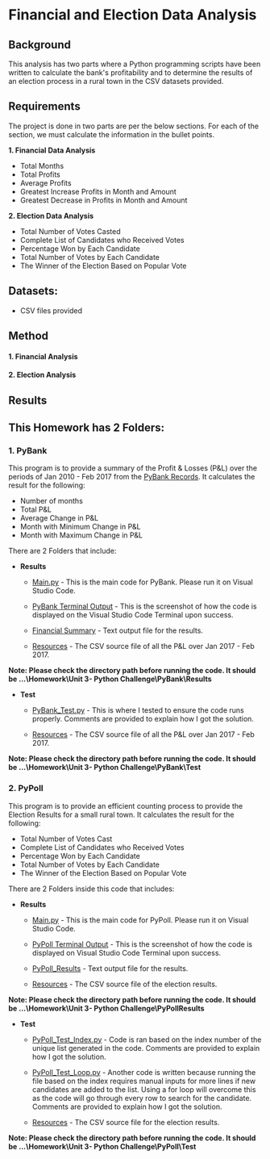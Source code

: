 # Financial and Election Data Analysis

## Background 

This analysis has two parts where a Python programming scripts have been written to calculate the bank's profitability and to determine the results of an election process in a rural town in the CSV datasets provided.

## Requirements

The project is done in two parts are per the below sections.  For each of the section, we must calculate the information in the bullet points.

 **1.  Financial Data Analysis**
* Total Months
* Total Profits
* Average Profits
* Greatest Increase Profits in Month and Amount
* Greatest Decrease in Profits in Month and Amount
        
 **2.  Election Data Analysis**
 * Total Number of Votes Casted
 * Complete List of Candidates who Received Votes
 * Percentage Won by Each Candidate
 * Total Number of Votes by Each Candidate
 * The Winner of the Election Based on Popular Vote

## Datasets:
* CSV files provided 


## Method

#### 1. Financial Analysis
#### 2. Election Analysis


## Results


## **This Homework has 2 Folders:**

### **1.  PyBank**

This program is to provide a summary of the Profit & Losses (P&L) over the periods of Jan 2010 - Feb 2017 from the [PyBank Records](https://github.com/cecileung1208/Py-Me-Up-Charlie/blob/main/PyBank/Results/Resources/PyBank_Resources_budget_data.csv).  It calculates the result for the following:

*    Number of months
*    Total P&L
*    Average Change in P&L
*    Month with Minimum Change in P&L
*    Month with Maximum Change in P&L


There are 2 Folders that include:

* **Results**
    
    *   [Main.py](https://github.com/cecileung1208/Py-Me-Up-Charlie/blob/main/PyBank/Results/main.py) - This is the main code for PyBank.  Please run it on Visual Studio Code.
    
    *   [PyBank Terminal Output](https://github.com/cecileung1208/Py-Me-Up-Charlie/blob/main/PyBank/Results/PyBank%20-%20Terminal%20Output.docx) - This is the screenshot of how the code is displayed on the Visual Studio Code Terminal upon success.
    
    *   [Financial Summary](https://github.com/cecileung1208/Py-Me-Up-Charlie/blob/main/PyBank/Results/Financial_Summary.txt) - Text output file for the results.
    
    *   [Resources](https://github.com/cecileung1208/Py-Me-Up-Charlie/tree/main/PyBank/Results/Resources) - The CSV source file of all the P&L over Jan 2017 - Feb 2017.

**Note:  Please check the directory path before running the code.  It should be ...\Homework\Unit 3- Python Challenge\PyBank\Results**

* **Test**

    *   [PyBank_Test.py](https://github.com/cecileung1208/Py-Me-Up-Charlie/blob/main/PyBank/Test/PyBank_Test.py) - This is where I tested to ensure the code runs properly.  Comments are provided to explain how I got the solution.
    
    *  [Resources](https://github.com/cecileung1208/Py-Me-Up-Charlie/tree/main/PyBank/Test/Resources) - The CSV source file of all the P&L over Jan 2017 - Feb 2017.

**Note:  Please check the directory path before running the code.  It should be ...\Homework\Unit 3- Python Challenge\PyBank\Test**

### **2.  PyPoll**

This program is to provide an efficient counting process to provide the Election Results for a small rural town.  It calculates the result for the following:
* Total Number of Votes Cast
* Complete List of Candidates who Received Votes
* Percentage Won by Each Candidate
* Total Number of Votes by Each Candidate
* The Winner of the Election Based on Popular Vote

There are 2 Folders inside this code that includes:

* **Results**
    
    *  [Main.py](https://github.com/cecileung1208/Py-Me-Up-Charlie/blob/main/PyPoll/Results/main.py) - This is the main code for PyPoll.  Please run it on Visual Studio Code.
    
    *  [PyPoll Terminal Output](https://github.com/cecileung1208/Py-Me-Up-Charlie/blob/main/PyPoll/Results/PyPoll%20-%20Terminal%20Output.docx) - This is the screenshot of how the code is displayed on Visual Studio Code Terminal upon success.
    
    *  [PyPoll_Results](https://github.com/cecileung1208/Py-Me-Up-Charlie/blob/main/PyPoll/Results/PyPoll_Results.txt) - Text output file for the results.
    
    *  [Resources](https://github.com/cecileung1208/Py-Me-Up-Charlie/tree/main/PyPoll/Results/Resources) - The CSV source file of the election results.

**Note:  Please check the directory path before running the code.  It should be ...\Homework\Unit 3- Python Challenge\PyPollResults**


* **Test**

    *   [PyPoll_Test_Index.py](https://github.com/cecileung1208/Py-Me-Up-Charlie/blob/main/PyPoll/Test/Py_Poll_Test_Index.py) - Code is ran based on the index number of the unique list generated in the code.  Comments are provided to explain how I got the solution.
    
    *   [PyPoll_Test_Loop.py](https://github.com/cecileung1208/Py-Me-Up-Charlie/blob/main/PyPoll/Test/PyPoll_Test_Loop.py) - Another code is written because running the file based on the index requires manual inputs for more lines if new candidates are added to the list.  Using a for loop will overcome this as the code will go through every row to search for the candidate.  Comments are provided to explain how I got the solution.
    
    *    [Resources](https://github.com/cecileung1208/Py-Me-Up-Charlie/tree/main/PyPoll/Test/Resources) - The CSV source file for the election results.

**Note:  Please check the directory path before running the code.  It should be ...\Homework\Unit 3- Python Challenge\PyPoll\Test**
